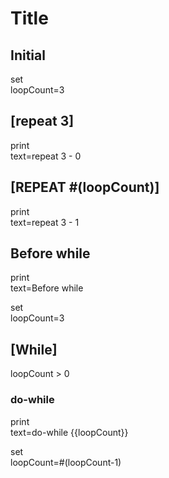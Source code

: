 # Title

## Initial

set\
  loopCount=3

## [repeat 3]

print\
  text=repeat 3 - 0

## [REPEAT #(loopCount)]

print\
  text=repeat 3 - 1

## Before while

print\
  text=Before while

set\
  loopCount=3

## [While]

loopCount > 0

### do-while

print\
  text=do-while {{loopCount}}

set\
  loopCount=#(loopCount-1)